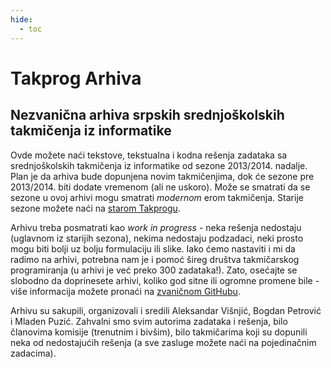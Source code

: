 ```yaml
---
hide:
  - toc
---
```

# Takprog Arhiva
## Nezvanična arhiva srpskih srednjoškolskih takmičenja iz informatike

Ovde možete naći tekstove, tekstualna i kodna rešenja zadataka sa srednjoškolskih takmičenja iz informatike od sezone 2013/2014. nadalje. Plan je da arhiva bude dopunjena novim takmičenjima, dok će sezone pre 2013/2014. biti dodate vremenom (ali ne uskoro). Može se smatrati da se sezone u ovoj arhivi mogu smatrati *modernom* erom takmičenja. Starije sezone možete naći na [starom Takprogu](https://staritakprog.dms.rs).

Arhivu treba posmatrati kao *work in progress* - neka rešenja nedostaju (uglavnom iz starijih sezona), nekima nedostaju podzadaci, neki prosto mogu biti bolji uz bolju formulaciju ili slike. Iako ćemo nastaviti i mi da radimo na arhivi, potrebna nam je i pomoć šireg društva takmičarskog programiranja (u arhivi je već preko 300 zadataka!). Zato, osećajte se slobodno da doprinesete arhivi, koliko god sitne ili ogromne promene bile - više informacija možete pronaći na [zvaničnom GitHubu](https://github.com/olympicode/olympicode-site).

Arhivu su sakupili, organizovali i sredili Aleksandar Višnjić, Bogdan Petrović i Mladen Puzić. Zahvalni smo svim autorima zadataka i rešenja, bilo članovima komisije (trenutnim i bivšim), bilo takmičarima koji su dopunili neka od nedostajućih rešenja (a sve zasluge možete naći na pojedinačnim zadacima). 